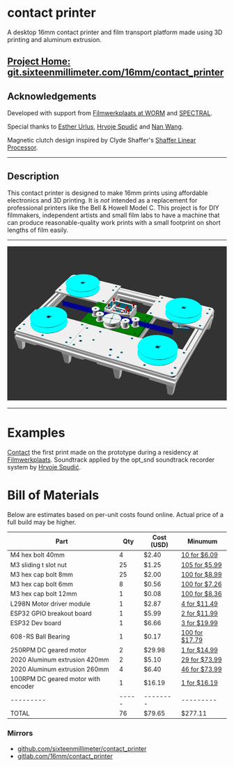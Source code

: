 # contact printer

A desktop 16mm contact printer and film transport platform made using 3D printing and aluminum extrusion.

## [Project Home: git.sixteenmillimeter.com/16mm/contact_printer](https://git.sixteenmillimeter.com/16mm/contact_printer)

## Acknowledgements

Developed with support from [Filmwerkplaats at WORM](https://worm.org/spaces/filmwerkplaats/) and [SPECTRAL](http://www.spectral-cinematics.eu/).

Special thanks to [Esther Urlus](https://estherurlus.hotglue.me/), [Hrvoje Spudić](https://hrvojespudic.net/) and [Nan Wang](https://nanwang.org/).

Magnetic clutch design inspired by Clyde Shaffer's [Shaffer Linear Processor](https://clydeshaffer.com/slp/).

---

## Description

This contact printer is designed to make 16mm prints using affordable electronics and 3D printing.
It is *not* intended as a replacement for professional printers like the Bell & Howell Model C.
This project is for DIY filmmakers, independent artists and small film labs to have a machine that can produce reasonable-quality work prints with a small footprint on short lengths of film easily.


---

![contact printer render](https://github.com/sixteenmillimeter/contact_printer/blob/master/img/contact_printer.png?raw=true)

---

# Examples

[Contact](https://vimeo.com/flashfra/contact?share=git) the first print made on the prototype during a residency at [Filmwerkplaats](https://filmwerkplaats.org/).
Soundtrack applied by the opt_snd soundtrack recorder system by [Hrvoje Spudić](https://hrvojespudic.net/optical-sound-2).

# Bill of Materials

Below are estimates based on per-unit costs found online.
Actual price of a full build may be higher.

<!-- bom -->

|                Part                 | Qty | Cost (USD) |                  Minumum                  |
|-------------------------------------|-----|------------|-------------------------------------------|
| M4 hex bolt 40mm                    | 4   | $2.40      | [10 for $6.09](https://amzn.to/4ikpYL8)   |
| M3 sliding t slot nut               | 25  | $1.25      | [105 for $5.99](https://amzn.to/48GRrSU)  |
| M3 hex cap bolt 8mm                 | 25  | $2.00      | [100 for $8.99](https://amzn.to/3YEvWNB)  |
| M3 hex cap bolt 6mm                 | 8   | $0.56      | [100 for $7.26](https://amzn.to/3AwiZxo)  |
| M3 hex cap bolt 12mm                | 1   | $0.08      | [100 for $8.36](https://amzn.to/48CGa5Y)  |
| L298N Motor driver module           | 1   | $2.87      | [4 for $11.49](https://amzn.to/4ellssy)   |
| ESP32 GPIO breakout board           | 1   | $5.99      | [2 for $11.99](https://amzn.to/3UFjpbO)   |
| ESP32 Dev board                     | 1   | $6.66      | [3 for $19.99](https://amzn.to/3NXCvGj)   |
| 608-RS Ball Bearing                 | 1   | $0.17      | [100 for $17.79](https://amzn.to/4fKxDA7) |
| 250RPM DC geared motor              | 2   | $29.98     | [1 for $14.99](https://amzn.to/3NWkcRL)   |
| 2020 Aluminum extrusion 420mm       | 2   | $5.10      | [29 for $73.99](https://amzn.to/418OicC)  |
| 2020 Aluminum extrusion 260mm       | 4   | $6.40      | [46 for $73.99](https://amzn.to/418OicC)  |
| 100RPM DC geared motor with encoder | 1   | $16.19     | [1 for $16.19](https://amzn.to/3UF707G)   |
|---------|-----|--------|---------|
| TOTAL   | 76  | $79.65 | $277.11 |



<!-- /bom -->

### Mirrors

* [github.com/sixteenmillimeter/contact_printer](https://github.com/sixteenmillimeter/contact_printer)
* [gitlab.com/16mm/contact_printer](https://gitlab.com/16mm/contact_printer)
